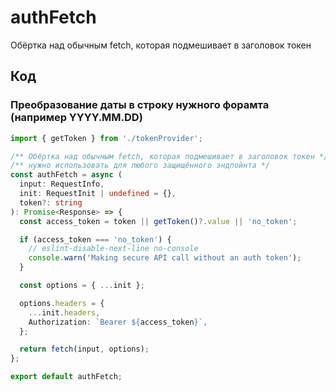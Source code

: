 # authFetch

Обёртка над обычным fetch, которая подмешивает в заголовок токен

## Код

### Преобразование даты в строку нужного форамта (например YYYY.MM.DD)

```typescript
import { getToken } from './tokenProvider';

/** Обёртка над обычным fetch, которая подмешивает в заголовок токен */
/** нужно использовать для любого защищённого эндпойнта */
const authFetch = async (
  input: RequestInfo,
  init: RequestInit | undefined = {},
  token?: string
): Promise<Response> => {
  const access_token = token || getToken()?.value || 'no_token';

  if (access_token === 'no_token') {
    // eslint-disable-next-line no-console
    console.warn('Making secure API call without an auth token');
  }

  const options = { ...init };

  options.headers = {
    ...init.headers,
    Authorization: `Bearer ${access_token}`,
  };

  return fetch(input, options);
};

export default authFetch;
```
